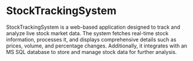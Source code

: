 # StockTrackingSystem
 StockTrackingSystem is a web-based application designed to track and analyze live stock market data. The system fetches real-time stock information, processes it, and displays comprehensive details such as prices, volume, and percentage changes. Additionally, it integrates with an MS SQL database to store and manage stock data for further analysis.
